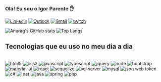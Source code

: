 
### Olá! Eu sou o Igor Parente ✋

[![Linkedin](https://img.shields.io/badge/LinkedIn-0077B5?style=for-the-badge&logo=linkedin&logoColor=white)](https://www.linkedin.com/in/igorparente/) [![Outlook](https://img.shields.io/badge/Microsoft_Outlook-0078D4?style=for-the-badge&logo=microsoft-outlook&logoColor=white)](igorparente182dev@hotmail.com) [![Gmail](https://img.shields.io/badge/Gmail-D14836?style=for-the-badge&logo=gmail&logoColor=white)](figorpdf@gmail.com) [![twitch](https://img.shields.io/badge/Twitch-9146FF?style=for-the-badge&logo=twitch&logoColor=white)](https://www.twitch.tv/igorparente182)


![Anurag's GitHub stats](https://github-readme-stats.vercel.app/api?username=igorparente182&show_icons=true&theme=dracula) ![Top Langs](https://github-readme-stats.vercel.app/api/top-langs/?username=igorparente182&theme=dracula)

## Tecnologias que eu uso no meu dia a dia

<div style="display: inline_block"><br/>
    <img aling="center" alt="html5" src="https://img.shields.io/badge/HTML-239120?style=for-the-badge&logo=html5&logoColor=white"/>
     <img aling="center" alt="css3" src="https://img.shields.io/badge/CSS3-1572B6?style=for-the-badge&logo=css3&logoColor=white"/>
      <img aling="center" alt="javascript" src="https://img.shields.io/badge/JavaScript-323330?style=for-the-badge&logo=javascript&logoColor=F7DF1E"/>
      <img aling="center" alt="typescript" src="https://img.shields.io/badge/TypeScript-007ACC?style=for-the-badge&logo=typescript&logoColor=white"/>
       <img aling="center" alt="jquery" src="https://img.shields.io/badge/jQuery-0769AD?style=for-the-badge&logo=jquery&logoColor=white"/>
        <img aling="center" alt="node" src="https://img.shields.io/badge/Node.js-43853D?style=for-the-badge&logo=node.js&logoColor=white"/>
       <img aling="center" alt="bootstrap" src="https://img.shields.io/badge/Bootstrap-563D7C?style=for-the-badge&logo=bootstrap&logoColor=white"/>
       <img aling="center" alt="material-ui" src="https://img.shields.io/badge/Material--UI-0081CB?style=for-the-badge&logo=material-ui&logoColor=white"/>
       <img aling="center" alt="react" src="https://img.shields.io/badge/React-20232A?style=for-the-badge&logo=react&logoColor=61DAFB"/>
        <img aling="center" alt="sequelize" src="https://img.shields.io/badge/sequelize-323330?style=for-the-badge&logo=sequelize&logoColor=blue"/>
         <img aling="center" alt="sql server" src="https://img.shields.io/badge/Microsoft%20SQL%20Server-CC2927?style=for-the-badge&logo=microsoft%20sql%20server&logoColor=white"/>
          <img aling="center" alt="mysql" src="https://img.shields.io/badge/MySQL-005C84?style=for-the-badge&logo=mysql&logoColor=white"/>
         <img aling="center" alt="json web token" src="https://img.shields.io/badge/json%20web%20tokens-323330?style=for-the-badge&logo=json-web-tokens&logoColor=pink"/>
       <img aling="center" alt="c#" src="https://img.shields.io/badge/C%23-239120?style=for-the-badge&logo=c-sharp&logoColor=white"/>
       <img aling="center" alt=".net" src="https://img.shields.io/badge/.NET-5C2D91?style=for-the-badge&logo=.net&logoColor=white"/>
        <img aling="center" alt="java" src="https://img.shields.io/badge/Java-ED8B00?style=for-the-badge&logo=openjdk&logoColor=white"/>
        <img aling="center" alt="spring" src="https://img.shields.io/badge/Spring-6DB33F?style=for-the-badge&logo=spring&logoColor=white"/>
        <img aling="center" alt="php" src="https://img.shields.io/badge/PHP-777BB4?style=for-the-badge&logo=php&logoColor=white"/>
</div>
